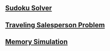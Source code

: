 ## <a href="https://github.com/foxbrian/Artificial-Intelligence/tree/master/Homework%208">Sudoku Solver</a>
## <a href="https://github.com/foxbrian/Artificial-Intelligence/tree/master/Homework%2010">Traveling Salesperson Problem</a>
## <a href="https://github.com/foxbrian/OS/tree/master/project2">Memory Simulation</a>

